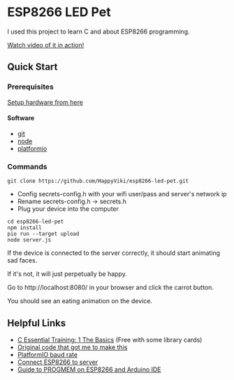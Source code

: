 # ESP8266 LED Pet

I used this project to learn C and about ESP8266 programming.

[Watch video of it in action!](https://photos.app.goo.gl/nQjPjED9Z29yTqBX8)

## Quick Start

### Prerequisites
[Setup hardware from here](https://www.thingiverse.com/thing:2867294)

#### Software

- [git](https://git-scm.com/downloads)
- [node](https://nodejs.org/en/download/)
- [platformio](https://docs.platformio.org/en/stable/installation.html)

### Commands

`git clone https://github.com/HappyViki/esp8266-led-pet.git`

- Config secrets-config.h with your wifi user/pass and server's network ip
- Rename secrets-config.h -> secrets.h
- Plug your device into the computer

```
cd esp8266-led-pet
npm install
pio run --target upload
node server.js
```

If the device is connected to the server correctly, it should start animating sad faces.

If it's not, it will just perpetually be happy.

Go to http://localhost:8080/ in your browser and click the carrot button.

You should see an eating animation on the device.

## Helpful Links

- [C Essential Training: 1 The Basics](https://www.lynda.com/C-tutorials/C-Essential-Training-1-Basics/772324-2.html) (Free with some library cards)
- [Original code that got me to make this](https://github.com/Qrome/marquee-scroller)
- [PlatformIO baud rate](https://docs.platformio.org/en/latest/projectconf/section_env_monitor.html#monitor-speed)
- [Connect ESP8266 to server](https://arduino-esp8266.readthedocs.io/en/latest/esp8266wifi/client-examples.html)
- [Guide to PROGMEM on ESP8266 and Arduino IDE](https://arduino-esp8266.readthedocs.io/en/latest/PROGMEM.html)
